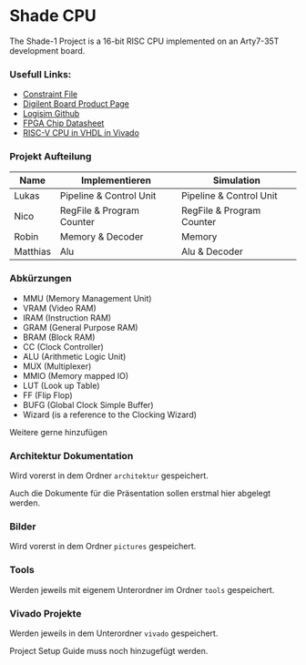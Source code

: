 # Shade CPU
The Shade-1 Project is a 16-bit RISC CPU implemented on an Arty7-35T development board.

### Usefull Links:

- [Constraint File](https://github.com/Digilent/digilent-xdc/blob/master/Arty-A7-35-Master.xdc)
- [Digilent Board Product Page](https://digilent.com/reference/programmable-logic/arty-a7/start)
- [Logisim Github](https://github.com/logisim-evolution/logisim-evolution?tab=readme-ov-file#download)
- [FPGA Chip Datasheet](https://docs.amd.com/v/u/en-US/ds180_7Series_Overview)
- [RISC-V CPU in VHDL in Vivado](https://github.com/Domipheus/ArtyS7-RPU-SoC/)

### Projekt Aufteilung

| Name     | Implementieren            | Simulation                |
|----------|---------------------------|---------------------------|
| Lukas    | Pipeline & Control Unit   | Pipeline & Control Unit   |
| Nico     | RegFile & Program Counter | RegFile & Program Counter |
| Robin    | Memory & Decoder          | Memory                    |
| Matthias | Alu                       | Alu & Decoder             |

### Abkürzungen
- MMU (Memory Management Unit)
- VRAM (Video RAM)
- IRAM (Instruction RAM)
- GRAM (General Purpose RAM)
- BRAM (Block RAM)
- CC (Clock Controller)
- ALU (Arithmetic Logic Unit)
- MUX (Multiplexer)
- MMIO (Memory mapped IO)
- LUT (Look up Table)
- FF (Flip Flop)
- BUFG (Global Clock Simple Buffer)
- Wizard (is a reference to the Clocking Wizard)

Weitere gerne hinzufügen

### Architektur Dokumentation

Wird vorerst in dem Ordner `architektur` gespeichert.

Auch die Dokumente für die Präsentation sollen erstmal hier abgelegt werden.
    

### Bilder

Wird vorerst in dem Ordner `pictures` gespeichert.

### Tools

Werden jeweils mit eigenem Unterordner im Ordner `tools` gespeichert.

### Vivado Projekte 

Werden jeweils in dem Unterordner `vivado` gespeichert.

Project Setup Guide muss noch hinzugefügt werden.

    



